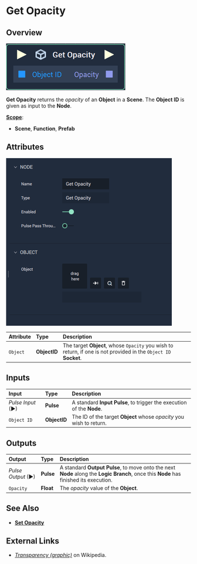 # Get Opacity

## Overview

![The Get Opacity Node.](../../../.gitbook/assets/node-get-opacity.png)

**Get Opacity** returns the _opacity_ of an **Object** in a **Scene**. The **Object ID** is given as input to the **Node**.

[**Scope**](../overview.md#scopes):
*  **Scene**, **Function**, **Prefab**

## Attributes

![The Get Opacity Node Attributes.](../../../.gitbook/assets/node-get-opacity-attr.png)

| Attribute | Type | Description |
| :--- | :--- | :--- |
| `Object` | **ObjectID** | The target **Object**, whose `Opacity` you wish to return, if one is not provided in the `Object ID` **Socket**. |

## Inputs

| Input | Type | Description |
| :--- | :--- | :--- |
| _Pulse Input_ \(►\) | **Pulse** | A standard **Input Pulse**, to trigger the execution of the **Node**. |
| `Object ID` | **ObjectID** | The ID of the target **Object** whose _opacity_ you wish to return. |

## Outputs

| Output | Type | Description |
| :--- | :--- | :--- |
| _Pulse Output_ \(►\) | **Pulse** | A standard **Output Pulse**, to move onto the next **Node** along the **Logic Branch**, once this **Node** has finished its execution. |
| `Opacity` | **Float** | The _opacity_ value of the **Object**. |

## See Also

* [**Set Opacity**](set-opacity.md)

## External Links

* [_Transparency \(graphic\)_](https://en.wikipedia.org/wiki/Transparency_%28graphic%29) on Wikipedia.

